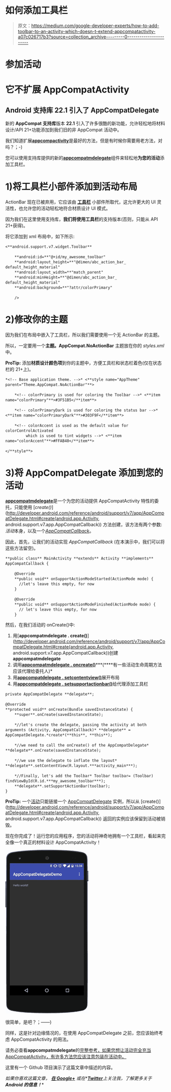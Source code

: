 # 如何添加工具栏

> 原文：<https://medium.com/google-developer-experts/how-to-add-toolbar-to-an-activity-which-doesn-t-extend-appcompatactivity-a07c026717b3?source=collection_archive---------0----------------------->

# 参加活动

# 它不扩展 AppCompatActivity

## Android 支持库 22.1 引入了 AppCompatDelegate

新的 **AppCompat 支持库**版本 **22.1** 引入了许多很酷的新功能，允许轻松地将材料设计/API 21+功能添加到我们旧的非 AppCompat 活动中。

我们知道扩展[**appcompactivity**](https://developer.android.com/reference/android/support/v7/app/AppCompatActivity.html)是最好的方法，但是有时候你需要用老方法，对吗？；-)

您可以使用支持库提供的新的[**appcompatmdelegate**](http://developer.android.com/reference/android/support/v7/app/AppCompatDelegate.html)组件来轻松地**为您的活动**添加工具栏。

# 1)将工具栏小部件添加到活动布局

ActionBar 现在已被弃用，它应该由 [**工具栏**](https://developer.android.com/reference/android/support/v7/widget/Toolbar.html) 小部件所取代，这允许更大的 UI 灵活性，也允许您的活动轻松地符合材质设计 UI 模式。

因为我们在这里使用支持库，**我们将使用工具栏**的支持版本(否则，只能从 API 21+获得)。

将它添加到 xml 布局中，如下所示:

```
<**android.support.v7.widget.Toolbar**

    **android:id=**"@+id/my_awesome_toolbar"
    **android:layout_height=**"@dimen/abc_action_bar_
default_height_material"
    **android:layout_width=**"match_parent"
    **android:minHeight=**"@dimen/abc_action_bar_
default_height_material"
    **android:background=**"?attr/colorPrimary"

    />
```

# 2)修改你的主题

因为我们在布局中嵌入了工具栏，所以我们需要使用一个无 ActionBar 的主题。

所以，一定要用一个**主题。AppCompat.NoActionBar** 主题放在你的 *styles.xml* 中。

**ProTip:** 添加**材质设计颜色项**到你的主题中，方便工具栏和状态栏着色(仅在状态栏的 21+上)。

```
*<!-- Base application theme. -->* <**style name="AppTheme" parent="Theme.AppCompat.NoActionBar"**>

    *<!-- colorPrimary is used for coloring the Toolbar -->* <**item name="colorPrimary"**>#3F51B5</**item**>

    *<!-- colorPrimaryDark is used for coloring the status bar -->* <**item name="colorPrimaryDark"**>#303F9F</**item**>

    *<!-- colorAccent is used as the default value for colorControlActivated
         which is used to tint widgets -->* <**item name="colorAccent"**>#FFAB40</**item**>

</**style**>
```

# 3)将 AppCompatDelegate 添加到您的活动

[**appcompatmdelegate**](http://developer.android.com/reference/android/support/v7/app/AppCompatDelegate.html)是一个为您的活动提供 AppCompatActivity 特性的委托，只能使用 [*create()*](http://developer.android.com/reference/android/support/v7/app/AppCompatDelegate.html#create(android.app.Activity, android.support.v7.app.AppCompatCallback)) 方法创建，该方法有两个参数:*活动*本身，以及一个[*AppCompatCallback*](http://developer.android.com/reference/android/support/v7/app/AppCompatCallback.html)。

因此，首先，让我们的活动实现 *AppCompatCallback* (在本演示中，我们可以将这些方法留空)。

```
**public class** MainActivity **extends** Activity **implements** AppCompatCallback {

    @Override
    **public void** onSupportActionModeStarted(ActionMode mode) {
      //let's leave this empty, for now
    }

    @Override
    **public void** onSupportActionModeFinished(ActionMode mode) {   
      // let's leave this empty, for now
    }
```

然后，在我们活动的 onCreate()中:

1.  用[**appcompatmdelegate . create()**](http://developer.android.com/reference/android/support/v7/app/AppCompatDelegate.html#create(android.app.Activity, android.support.v7.app.AppCompatCallback))创建**appcompatmdelegate**
2.  调用[**appcompatmdelegate . oncreate()**](http://developer.android.com/reference/android/support/v7/app/AppCompatDelegate.html#onCreate(android.os.Bundle))***(****有一些活动生命周期方法应该代理给委托人)*
3.  用[**appcompatdelegate . setcontentview()**](http://developer.android.com/reference/android/support/v7/app/AppCompatDelegate.html#setContentView(int))展开布局
4.  用[**appcompatdelegate . setsupportactionbar()**](http://developer.android.com/reference/android/support/v7/app/AppCompatDelegate.html#setSupportActionBar(android.support.v7.widget.Toolbar))给代理添加工具栏

```
private AppCompatDelegate **delegate**;

@Override
**protected void** onCreate(Bundle savedInstanceState) {
    **super**.onCreate(savedInstanceState);

    *//let's create the delegate, passing the activity at both arguments (Activity, AppCompatCallback)* **delegate** = AppCompatDelegate.*create*(**this**, **this**);

    *//we need to call the onCreate() of the AppCompatDelegate* **delegate**.onCreate(savedInstanceState);

    *//we use the delegate to inflate the layout* **delegate**.setContentView(R.layout.***activity_main***);

    *//Finally, let's add the Toolbar* Toolbar toolbar= (Toolbar) findViewById(R.id.***my_awesome_toolbar***);
    **delegate**.setSupportActionBar(toolbar);
}
```

**ProTip:** 一个[活动](http://developer.android.com/reference/android/app/Activity.html)只能链接一个 [AppCompatDelegate](http://developer.android.com/reference/android/support/v7/app/AppCompatDelegate.html) 实例，所以从 [create()](http://developer.android.com/reference/android/support/v7/app/AppCompatDelegate.html#create(android.app.Activity, android.support.v7.app.AppCompatCallback)) 返回的实例应该保留到活动被销毁。

现在你完成了！运行您的应用程序，您的活动将神奇地拥有一个工具栏，看起来完全像一个真正的材料设计 AppCompatActivity！

![](img/2a78df19eb6804a37d712d74a04e6ef2.png)

很简单，是吧？；——)

同样，这是针对边缘情况的，在使用 AppCompatDelegate 之前，您应该始终考虑 AppCompatActivity 的用法。

请务必查看**appcompatmdelegate**的[完整参考，如果您想让活动完全充当 AppCompatActivity，有许多方法您应该注意包装在活动中。](http://developer.android.com/reference/android/support/v7/app/AppCompatDelegate.html)

这里有一个 Github 项目演示了这篇文章中描述的内容。

*如果你喜欢这篇文章，* [***在 Google+***](https://plus.google.com/+MarioViviani/posts) *或在**[***Twitter***](https://twitter.com/Mariuxtheone)**上关注我，了解更多关于* ***Android 的信息！*****